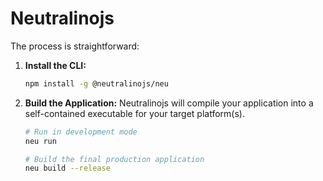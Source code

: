 # Neutralinojs

The process is straightforward:

1.  **Install the CLI:**

    ```bash
    npm install -g @neutralinojs/neu
    ```

5.  **Build the Application:**
    Neutralinojs will compile your application into a self-contained executable for your target platform(s).

    ```bash
    # Run in development mode
    neu run

    # Build the final production application
    neu build --release
    ```
